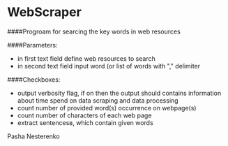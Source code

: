 WebScraper
==========
####Progroam for searcing the key words in web resources 

####Parameters:<br/>
* in first text field define web resources to search<br/>
* in second text field input word (or list of words with "," delimiter<br/>

####Checkboxes:<br/>
* output verbosity flag, if on then the output should contains information about time spend on data scraping and data processing<br/>
* count number of provided word(s) occurrence on webpage(s)<br/>
* count number of characters of each web page<br/>
* extract sentencesв, which contain given words<br/>

Pasha Nesterenko
